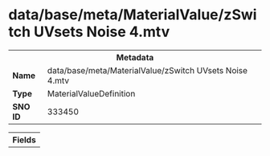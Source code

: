 <h1>data/base/meta/MaterialValue/zSwitch UVsets Noise 4.mtv</h1><table><tr><th colspan="100%">Metadata</th></tr><tr><td><b>Name</b></td><td>data/base/meta/MaterialValue/zSwitch UVsets Noise 4.mtv</td></tr><tr><td><b>Type</b></td><td>MaterialValueDefinition</td></tr><tr><td><b>SNO ID</b></td><td>333450</td></tr></table>

<table><tr><th colspan="100%">Fields</th></tr></table>

